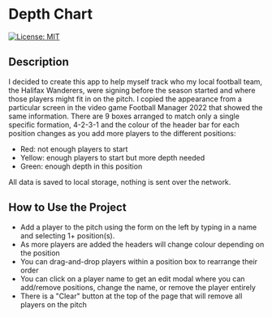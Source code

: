 # Depth Chart

[![License: MIT](https://img.shields.io/badge/License-MIT-yellow.svg)](https://opensource.org/licenses/MIT)

## Description

I decided to create this app to help myself track who my local football team, the Halifax Wanderers, were signing before the season started and where those players might fit in on the pitch. I copied the appearance from a particular screen in the video game Football Manager 2022 that showed the same information. There are 9 boxes arranged to match only a single specific formation, 4-2-3-1 and the colour of the header bar for each position changes as you add more players to the different positions:

- Red: not enough players to start
- Yellow: enough players to start but more depth needed
- Green: enough depth in this position

All data is saved to local storage, nothing is sent over the network.

## How to Use the Project

- Add a player to the pitch using the form on the left by typing in a name and selecting 1+ position(s).
- As more players are added the headers will change colour depending on the position
- You can drag-and-drop players within a position box to rearrange their order
- You can click on a player name to get an edit modal where you can add/remove positions, change the name, or remove the player entirely
- There is a "Clear" button at the top of the page that will remove all players on the pitch
